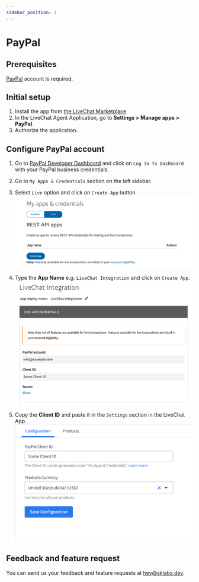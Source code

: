 ```yaml
---
sidebar_position: 1
---
```


# PayPal

## Prerequisites

<a href="https://www.paypal.com" target="_blank">PayPal</a>
account is required.

## Initial setup

1. Install the app from <a href="https://www.livechat.com/marketplace/apps/paypal" target="_blank">the LiveChat Marketplace</a>
2. In the LiveChat Agent Application, go to **Settings > Manage apps > PayPal**.
3. Authorize the application.

## Configure PayPal account

1. Go to <a href="https://developer.paypal.com/developer/applications" target="_blank">PayPal Developer Dashboard</a> and click on `Log in to Dashboard` with your PayPal business credentials.

2. Go to `My Apps & Credentials` section on the left sidebar.

3. Select `Live` option and click on `Create App` button.
   ![](images/paypal-1.png)

4. Type the **App Name** e.g. `LiveChat Integration` and click on `Create App`.
   ![](images/paypal-2.png)

5. Copy the **Client ID** and paste it in the `Settings` section in the LiveChat App.
   ![](images/paypal-3.png)

## Feedback and feature request

You can send us your feedback and feature requests at [hey@sklabs.dev](mailto:hey@sklabs.dev).
